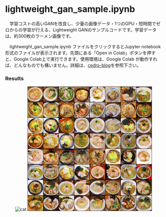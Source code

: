 # lightweight_gan_sample.ipynb
　学習コストの高いGANを改良し、少量の画像データ・1つのGPU・短時間でゼロからの学習が行える、Lightweight GANのサンプルコードです。学習データは、約300枚のラーメン画像です。

　lightweight_gan_sample.ipynb ファイルをクリックするとJupyter notebook形式のファイルが表示されます。先頭にある「Open in Colab」ボタンを押すと、Google Colab上で実行できます。使用環境は、Google Colab が動作すれば、どんなものでも構いません。詳細は、[cedro-blog](http://cedro3.com/ai/lightweight-gan/)を参照下さい。


### Results
<div align=center style="white-space: nowrap;">
<img src="https://raw.githubusercontent.com/cedro3/lightweight_gan/master/Supplementary-Material/ramen.gif" width="400" alt="cat"/> <img src="https://raw.githubusercontent.com/cedro3/lightweight_gan/master/Supplementary-Material/ramen.jpg" width="400" alt="cat"/>
</div>
